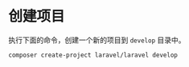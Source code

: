 # 创建项目

执行下面的命令，创建一个新的项目到 `develop` 目录中。

```shell
composer create-project laravel/laravel develop 
```

